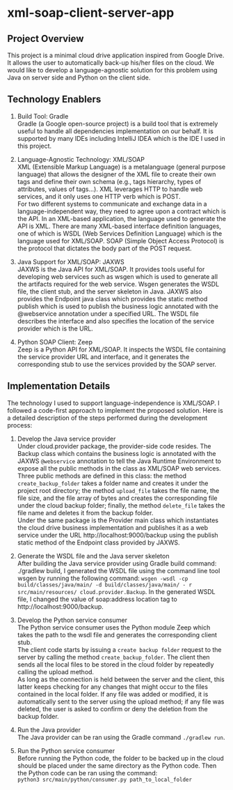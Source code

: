 # xml-soap-client-server-app

## Project Overview

This project is a minimal cloud drive application inspired from Google Drive. It allows the user to automatically back-up his/her files on the cloud. We would like to develop a language-agnostic solution for this problem using Java on server side and Python on the client side.

## Technology Enablers

1. Build Tool: Gradle  
Gradle (a Google open-source project) is a build tool that is extremely useful to handle all dependencies implementation on our behalf. It is supported by many IDEs including IntelliJ IDEA which is the IDE I used in this project.

2. Language-Agnostic Technology: XML/SOAP  
XML (Extensible Markup Language) is a metalanguage (general purpose language) that allows the designer of the XML file to create their own tags and define their own schema (e.g., tags hierarchy, types of attributes, values of tags...). XML leverages HTTP to handle web services, and it only uses one HTTP verb which is POST.  
For two different systems to communicate and exchange data in a language-independent way, they need to agree upon a contract which is the API. In an XML-based application, the language used to generate the API is XML. There are many XML-based interface definition languages, one of which is WSDL (Web Services Definition Language) which is the language used for XML/SOAP. SOAP (Simple Object Access Protocol) is the protocol that dictates the body part of the POST request.

3. Java Support for XML/SOAP: JAXWS   
JAXWS is the Java API for XML/SOAP. It provides tools useful for developing web services such as wsgen which is used to generate all the artifacts required for the web service. Wsgen generates the WSDL file, the client stub, and the server skeleton in Java. JAXWS also provides the Endpoint java class which provides the static method publish which is used to publish the business logic annotated with the @webservice annotation under a specified URL. The WSDL file describes the interface and also specifies the location of the service provider which is the URL.

4. Python SOAP Client: Zeep   
Zeep is a Python API for XML/SOAP. It inspects the WSDL file containing the service
provider URL and interface, and it generates the corresponding stub to use the services provided by the SOAP server.

## Implementation Details

The technology I used to support language-independence is XML/SOAP. I followed a code-first approach to implement the proposed solution. Here is a detailed description of the steps performed during the development process:

1. Develop the Java service provider  
Under cloud.provider package, the provider-side code resides. The Backup class which contains the business logic is annotated with the JAXWS `@webservice` annotation to tell the Java Runtime Environment to expose all the public methods in the class as XML/SOAP web services. Three public methods are defined in this class: the method `create_backup_folder` takes a folder name and creates it under the project root directory; the method `upload_file` takes the file name, the file size, and the file array of bytes and creates the corresponding file under the cloud backup folder; finally, the method `delete_file` takes the file name and deletes it from the backup folder.  
Under the same package is the Provider main class which instantiates the cloud drive business implementation and publishes it as a web service under the URL http://localhost:9000/backup using the publish static method of the Endpoint class provided by JAXWS.

2. Generate the WSDL file and the Java server skeleton  
After building the Java service provider using Gradle build command: ./gradlew build, I generated the WSDL file using the command line tool wsgen by running the following command:
`wsgen -wsdl -cp build/classes/java/main/ -d build/classes/java/main/ - r src/main/resources/ cloud.provider.Backup`. In the generated WSDL file, I changed the value of soap:address location tag to http://localhost:9000/backup.

3. Develop the Python service consumer    
The Python service consumer uses the Python module Zeep which takes the path to the wsdl file and generates the corresponding client stub.  
The client code starts by issuing a `create backup folder` request to the server by calling the method `create_backup_folder`. The client then sends all the local files to be stored in the cloud folder by repeatedly calling the upload method.  
As long as the connection is held between the server and the client, this latter keeps checking for any changes that might occur to the files contained in the local folder. If any file was added or modified, it is automatically sent to the server using the upload method; if any file was deleted, the user is asked to confirm or deny the deletion from the backup folder.

4. Run the Java provider    
The Java provider can be ran using the Gradle command `./gradlew run`.

5. Run the Python service consumer   
Before running the Python code, the folder to be backed up in the cloud should be placed under the same directory as the Python code. Then the Python code can be ran using the command:  
`python3 src/main/python/consumer.py path_to_local_folder`

